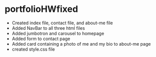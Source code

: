 # portfolioHWfixed
* Created index file, contact file, and about-me file
* Added NavBar to all three html files
* Added jumbotron and carousel to homepage
* Added form to contact page
* Added card containing a photo of me and my bio to about-me page
* created style.css file